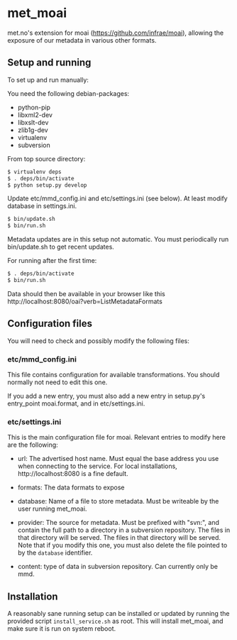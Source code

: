 # met_moai

met.no's extension for moai (https://github.com/infrae/moai), allowing
the exposure of our metadata in various other formats.

## Setup and running

To set up and run manually:

You need the following debian-packages:

  * python-pip
  * libxml2-dev
  * libxslt-dev
  * zlib1g-dev
  * virtualenv
  * subversion

From top source directory:

```bash
$ virtualenv deps
$ . deps/bin/activate
$ python setup.py develop
```

Update etc/mmd_config.ini and etc/settings.ini (see below). At least
modify database in settings.ini.

```bash
$ bin/update.sh
$ bin/run.sh
```

Metadata updates are in this setup not automatic. You must
periodically run bin/update.sh to get recent updates.

For running after the first time:

```bash
$ . deps/bin/activate
$ bin/run.sh
```

Data should then be available in your browser like this
http://localhost:8080/oai?verb=ListMetadataFormats


## Configuration files

You will need to check and possibly modify the following files:

###  etc/mmd_config.ini

This file contains configuration for available transformations. You
should normally not need to edit this one.

If you add a new entry, you must also add a new entry in setup.py's
entry_point moai.format, and in etc/settings.ini.

### etc/settings.ini

This is the main configuration file for moai. Relevant entries to
modify here are the following:

  * url: The advertised host name. Must equal the base address you use
    when connecting to the service. For local installations,
    http://localhost:8080 is a fine default.

  * formats: The data formats to expose

  * database: Name of a file to store metadata. Must be writeable by
    the user running met_moai.

  * provider: The source for metadata. Must be prefixed with "svn:",
    and contain the full path to a directory in a subversion
    repository. The files in that directory will be served. The files
    in that directory will be served. Note that if you modify this
    one, you must also delete the file pointed to by the `database`
    identifier.

  * content: type of data in subversion repository. Can currently only
    be mmd.


## Installation

A reasonably sane running setup can be installed or updated by running
the provided script `install_service.sh` as root. This will install
met_moai, and make sure it is run on system reboot.
